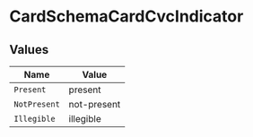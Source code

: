 # CardSchemaCardCvcIndicator


## Values

| Name         | Value        |
| ------------ | ------------ |
| `Present`    | present      |
| `NotPresent` | not-present  |
| `Illegible`  | illegible    |